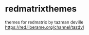 redmatrixthemes
===============

themes for redmatrix
by tazman deville
https://red.liberame.org/channel/tazdvl
